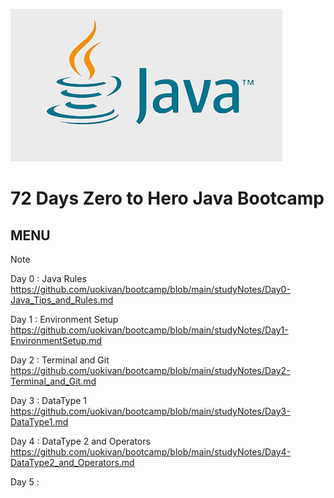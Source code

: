 ![JAVA](https://github.com/uokivan/bootcamp/blob/main/images/javaLogo.jpeg)

# 72 Days Zero to Hero Java Bootcamp

## MENU

> [!NOTE]  
> Day 0 : Java Rules  
> https://github.com/uokivan/bootcamp/blob/main/studyNotes/Day0-Java_Tips_and_Rules.md  
>  
> Day 1 : Environment Setup  
> https://github.com/uokivan/bootcamp/blob/main/studyNotes/Day1-EnvironmentSetup.md  
>  
> Day 2 : Terminal and Git  
> https://github.com/uokivan/bootcamp/blob/main/studyNotes/Day2-Terminal_and_Git.md  
>  
> Day 3 : DataType 1  
>  https://github.com/uokivan/bootcamp/blob/main/studyNotes/Day3-DataType1.md  
>  
> Day 4 : DataType 2 and Operators  
> https://github.com/uokivan/bootcamp/blob/main/studyNotes/Day4-DataType2_and_Operators.md  
>  
> Day 5 :
